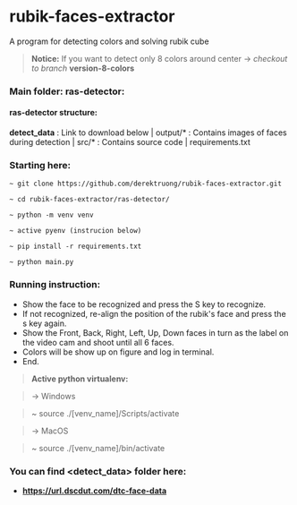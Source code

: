 # rubik-faces-extractor

A program for detecting colors and solving rubik cube

> **Notice:** If you want to detect only 8 colors around center -> *checkout to branch* **version-8-colors**

### Main folder: ras-detector:

#### ras-detector structure:

**detect_data** : Link to download below
|
output/* : Contains images of faces during detection
|
src/* : Contains source code
|
requirements.txt



### Starting here:

`~ git clone https://github.com/derektruong/rubik-faces-extractor.git`

`~ cd rubik-faces-extractor/ras-detector/`

`~ python -m venv venv`

`~ active pyenv (instrucion below)`

`~ pip install -r requirements.txt`

`~ python main.py`


### Running instruction:

- Show the face to be recognized and press the S key to recognize.
- If not recognized, re-align the position of the rubik's face and press the s key again.
- Show the Front, Back, Right, Left, Up, Down faces in turn as the label on the video cam and shoot until all 6 faces.
- Colors will be show up on figure and log in terminal.
- End.


> **Active python virtualenv:**

> -> Windows

> ~ source ./[venv_name]/Scripts/activate

> -> MacOS

> ~ source ./[venv_name]/bin/activate




### You can find <detect_data> folder here:

- **https://url.dscdut.com/dtc-face-data**
